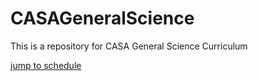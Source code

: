# CASAGeneralScience
This is a repository for CASA General Science Curriculum

[jump to schedule](/calendar.md)
